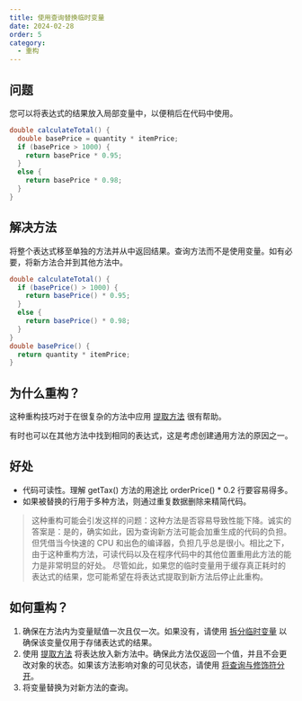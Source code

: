 ```yaml
---
title: 使用查询替换临时变量
date: 2024-02-28
order: 5
category:
  - 重构
---
```


## 问题

您可以将表达式的结果放入局部变量中，以便稍后在代码中使用。

```java
double calculateTotal() {
  double basePrice = quantity * itemPrice;
  if (basePrice > 1000) {
    return basePrice * 0.95;
  }
  else {
    return basePrice * 0.98;
  }
}
```

## 解决方法

将整个表达式移至单独的方法并从中返回结果。查询方法而不是使用变量。如有必要，将新方法合并到其他方法中。

```java
double calculateTotal() {
  if (basePrice() > 1000) {
    return basePrice() * 0.95;
  }
  else {
    return basePrice() * 0.98;
  }
}
double basePrice() {
  return quantity * itemPrice;
}
```

## 为什么重构？

这种重构技巧对于在很复杂的方法中应用 [提取方法](./extract-method.md) 很有帮助。

有时也可以在其他方法中找到相同的表达式，这是考虑创建通用方法的原因之一。

## 好处

- 代码可读性。理解 getTax() 方法的用途比 orderPrice() * 0.2 行要容易得多。
- 如果被替换的行用于多种方法，则通过重复数据删除来精简代码。

> 这种重构可能会引发这样的问题：这种方法是否容易导致性能下降。诚实的答案是：是的，确实如此，因为查询新方法可能会加重生成的代码的负担。但凭借当今快速的 CPU 和出色的编译器，负担几乎总是很小。相比之下，由于这种重构方法，可读代码以及在程序代码中的其他位置重用此方法的能力是非常明显的好处。
> 尽管如此，如果您的临时变量用于缓存真正耗时的表达式的结果，您可能希望在将表达式提取到新方法后停止此重构。

## 如何重构？

1. 确保在方法内为变量赋值一次且仅一次。如果没有，请使用 [拆分临时变量](./split-temporary-variable.md) 以确保该变量仅用于存储表达式的结果。
2. 使用 [提取方法](./extract-method.md) 将表达放入新方法中。确保此方法仅返回一个值，并且不会更改对象的状态。如果该方法影响对象的可见状态，请使用 [将查询与修饰符分开]()。
3. 将变量替换为对新方法的查询。